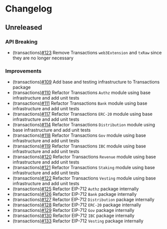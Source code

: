 <!--
Guiding Principles:

Changelogs are for humans, not machines.
There should be an entry for every single version.
The same types of changes should be grouped.
Versions and sections should be linkable.
The latest version comes first.
The release date of each version is displayed.
Mention whether you follow Semantic Versioning.

Usage:

Change log entries are to be added to the Unreleased section under the
appropriate stanza (see below). Each entry should ideally include a tag and
the Github issue reference in the following format:

* (<tag>) \#<issue-number> message

The issue numbers will later be link-ified during the release process so you do
not have to worry about including a link manually, but you can if you wish.

Types of changes (Stanzas):

"Features" for new features.
"Improvements" for changes in existing functionality.
"Deprecated" for soon-to-be removed features.
"Bug Fixes" for any bug fixes.
"Client Breaking" for breaking CLI commands and REST routes used by end-users.
"API Breaking" for breaking exported APIs used by developers building on SDK.

Ref: https://keepachangelog.com/en/1.0.0/
-->

# Changelog

## Unreleased

### API Breaking

- (transactions)[#123](https://github.com/evmos/evmosjs/pull/123) Remove Transactions `web3Extension` and `txRaw` since they are no longer necessary

### Improvements

- (transactions)[#109](https://github.com/evmos/evmosjs/pull/109) Add base and testing infrastructure to Transactions package
- (transactions)[#110](https://github.com/evmos/evmosjs/pull/110) Refactor Transactions `Authz` module using base infrastructure and add unit tests
- (transactions)[#111](https://github.com/evmos/evmosjs/pull/111) Refactor Transactions `Bank` module using base infrastructure and add unit tests
- (transactions)[#117](https://github.com/evmos/evmosjs/pull/117) Refactor Transactions `ERC-20` module using base infrastructure and add unit tests
- (transactions)[#114](https://github.com/evmos/evmosjs/pull/114) Refactor Transactions `Distribution` module using base infrastructure and add unit tests
- (transactions)[#118](https://github.com/evmos/evmosjs/pull/118) Refactor Transactions `Gov` module using base infrastructure and add unit tests
- (transactions)[#119](https://github.com/evmos/evmosjs/pull/119) Refactor Transactions `IBC` module using base infrastructure and add unit tests
- (transactions)[#120](https://github.com/evmos/evmosjs/pull/120) Refactor Transactions `Revenue` module using base infrastructure and add unit tests
- (transactions)[#121](https://github.com/evmos/evmosjs/pull/121) Refactor Transactions `Staking` module using base infrastructure and add unit tests
- (transactions)[#122](https://github.com/evmos/evmosjs/pull/122) Refactor Transactions `Vesting` module using base infrastructure and add unit tests
- (transactions)[#125](https://github.com/evmos/evmosjs/pull/125) Refactor EIP-712 `Authz` package internally
- (transactions)[#126](https://github.com/evmos/evmosjs/pull/126) Refactor EIP-712 `Bank` package internally
- (transactions)[#127](https://github.com/evmos/evmosjs/pull/127) Refactor EIP-712 `Distribution` package internally
- (transactions)[#128](https://github.com/evmos/evmosjs/pull/128) Refactor EIP-712 `ERC-20` package internally
- (transactions)[#129](https://github.com/evmos/evmosjs/pull/129) Refactor EIP-712 `Gov` package internally
- (transactions)[#130](https://github.com/evmos/evmosjs/pull/130) Refactor EIP-712 `IBC` package internally
- (transactions)[#133](https://github.com/evmos/evmosjs/pull/133) Refactor EIP-712 `Vesting` package internally
